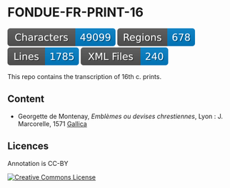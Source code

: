 # FONDUE-FR-PRINT-16

![characters badge](badges/characters.svg) ![regions badge](badges/regions.svg) ![lines badge](badges/lines.svg) ![files badge](badges/files.svg)

This repo contains the transcription of 16th c. prints.

## Content

- Georgette de Montenay, _Emblèmes ou devises chrestiennes_, Lyon : J. Marcorelle, 1571 [Gallica](https://gallica.bnf.fr/ark:/12148/btv1b8609568n)

## Licences
Annotation is CC-BY

<a rel="license" href="https://creativecommons.org/licenses/by/2.0"><img alt="Creative Commons License" style="border-width:0" src="https://i.creativecommons.org/l/by/2.0/88x31.png" /></a><br />
